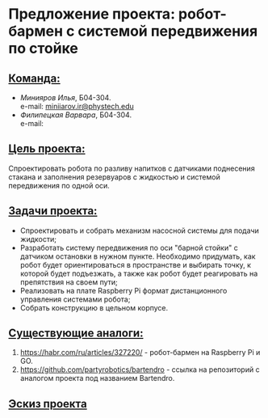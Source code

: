 # Предложение проекта: робот-бармен с системой передвижения по стойке
## **<u>Команда:</u>**
* *Минияров Илья*, Б04-304. \
  e-mail: miniiarov.ir@phystech.edu
* *Филипецкая Варвара*, Б04-304. \
  e-mail:

## **<u>Цель проекта:</u>**
Спроектировать робота по разливу напитков с датчиками поднесения стакана и заполнения резервуаров с жидкостью и системой передвижения по одной оси.
## **<u>Задачи проекта:</u>**
* Спроектировать и собрать механизм насосной системы для подачи жидкости;
* Разработать систему передвижения по оси "барной стойки" с датчиком остановки в нужном пункте. Необходимо придумать, как робот будет ориентироваться в пространстве и выбирать точку, к которой будет подъезжать, а также как робот будет реагировать на препятствия на своем пути;
* Реализовать на плате Raspberry Pi формат дистанционного управления системами робота;
* Собрать конструкцию в цельном корпусе.
## **<u>Существующие аналоги:</u>**
1. https://habr.com/ru/articles/327220/ - робот-бармен на Raspberry Pi и GO.
2. https://github.com/partyrobotics/bartendro - ссылка на репозиторий с аналогом проекта под названием Bartendro.
## **<u>Эскиз проекта</u>**
